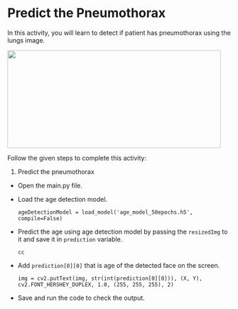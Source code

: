 Predict the Pneumothorax
=========================

In this activity, you will learn to detect if patient has pneumothorax using the lungs image.


<img src= "https://s3.amazonaws.com/media-p.slid.es/uploads/1525749/images/10580203/image__43_.png" width = "480" height = "220">


Follow the given steps to complete this activity:

1. Predict the pneumothorax

* Open the main.py file.

* Load the age detection model.

    `ageDetectionModel = load_model('age_model_50epochs.h5', compile=False)`

* Predict the age using age detection model by passing the `resizedImg` to it and save it in `prediction` variable.

    `cc`

* Add `prediction[0][0]` that is age of the detected face on the screen.

    `img = cv2.putText(img, str(int(prediction[0][0])), (X, Y), cv2.FONT_HERSHEY_DUPLEX, 1.0, (255, 255, 255), 2)`
               
* Save and run the code to check the output.

